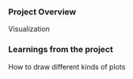 ### Project Overview

 Visualization


### Learnings from the project

 How to draw different kinds of plots 


